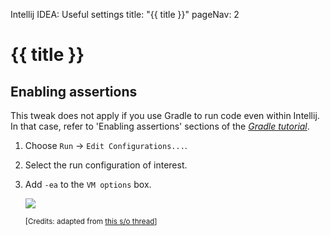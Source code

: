 <variable name="title">Intellij IDEA: Useful settings</variable>
<frontmatter>
  title: "{{ title }}"
  pageNav: 2
</frontmatter>

# {{ title }}

<!-- ==================================================================================================== -->

## Enabling assertions

<box type="warning" seamless>

This tweak does not apply if you use Gradle to run code even within Intellij. In that case, refer to 'Enabling assertions' sections of the [_Gradle tutorial_](gradle.html#enabling-assertions).
</box>

1. Choose `Run` → `Edit Configurations...`.
1. Select the run configuration of interest.
1. Add `-ea` to the `VM options` box.

   ![](https://i.stack.imgur.com/d1ZoO.png)

   <small>[Credits: adapted from [this s/o thread](https://stackoverflow.com/questions/18168257/where-to-add-compiler-options-like-ea-in-intellij-idea)]</small>
